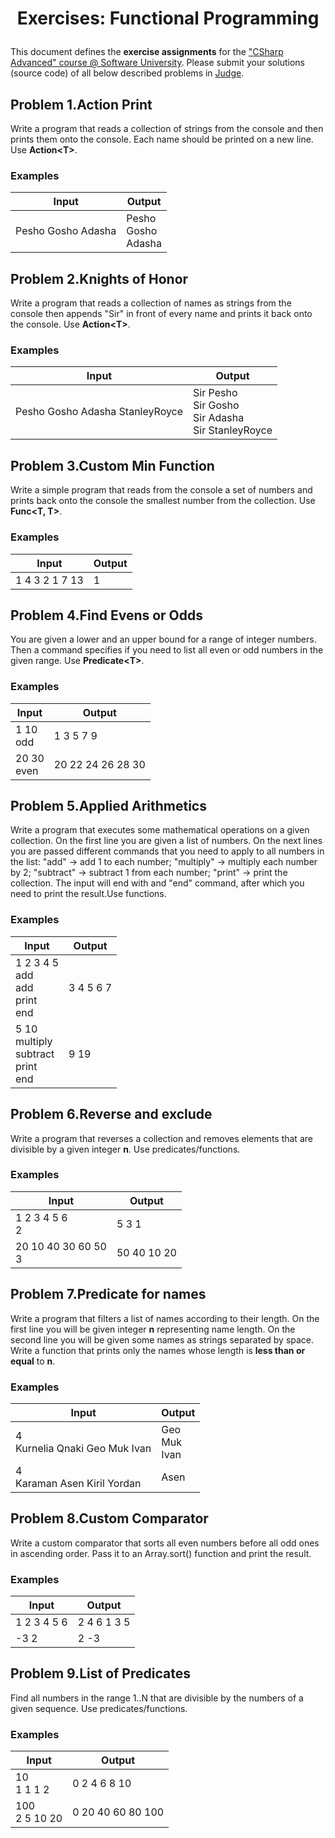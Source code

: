 # <p align="center"> Exercises: Functional Programming </p>

This document defines the **exercise assignments** for the [&quot;CSharp Advanced&quot; course @ Software University](https://softuni.bg/trainings/1361/advanced-c-sharp-may-2016). Please submit your solutions (source code) of all below described problems in [Judge](https://judge.softuni.bg/).

## Problem 1.Action Print

Write a program that reads a collection of strings from the console and then prints them onto the console. Each name should be printed on a new line. Use **Action&lt;T&gt;**.

### Examples

| **Input** | **Output** |
| --- | --- |
| Pesho Gosho Adasha | Pesho <br/> Gosho <br/> Adasha |

## Problem 2.Knights of Honor

Write a program that reads a collection of names as strings from the console then appends &quot;Sir&quot; in front of every name and prints it back onto the console. Use **Action&lt;T&gt;**.

### Examples

| **Input** | **Output** |
| --- | --- |
| Pesho Gosho Adasha StanleyRoyce | Sir Pesho <br/>  Sir Gosho <br/> Sir Adasha <br/> Sir StanleyRoyce |

## Problem 3.Custom Min Function

Write a simple program that reads from the console a set of numbers and prints back onto the console the smallest number from the collection. Use **Func&lt;T, T&gt;**.

### Examples

| **Input** | **Output** |
| --- | --- |
| 1 4 3 2 1 7 13 | 1 |

## Problem 4.Find Evens or Odds

You are given a lower and an upper bound for a range of integer numbers. Then a command specifies if you need to list all even or odd numbers in the given range. Use **Predicate&lt;T&gt;**.

### Examples

| **Input** | **Output** |
| --- | --- |
| 1 10 <br/> odd | 1 3 5 7 9 |
| 20 30 <br/> even | 20 22 24 26 28 30 |

## Problem 5.Applied Arithmetics

Write a program that executes some mathematical operations on a given collection. On the first line you are given a list of numbers. On the next lines you are passed different commands that you need to apply to all numbers in the list: &quot;add&quot; -&gt; add 1 to each number; &quot;multiply&quot; -&gt; multiply each number by 2; &quot;subtract&quot; -&gt; subtract 1 from each number; &quot;print&quot; -&gt; print the collection. The input will end with and &quot;end&quot; command, after which you need to print the result.Use functions.

### Examples

| **Input** | **Output** |
| --- | --- |
| 1 2 3 4 5 <br/> add <br/> add <br/> print <br/> end | 3 4 5 6 7 |
| 5 10 <br/> multiply <br/> subtract <br/> print <br/> end | 9 19 |

## Problem 6.Reverse and exclude

Write a program that reverses a collection and removes elements that are divisible by a given integer **n**. Use predicates/functions.

### Examples

| **Input** | **Output** |
| --- | --- |
| 1 2 3 4 5 6 <br/> 2 | 5 3 1 |
| 20 10 40 30 60 50 <br/> 3 | 50 40 10 20 |

## Problem 7.Predicate for names

Write a program that filters a list of names according to their length. On the first line you will be given integer **n** representing name length. On the second line you will be given some names as strings separated by space. Write a function that prints only the names whose length is **less than or equal** to **n**.

### Examples

| **Input** | **Output** |
| --- | --- |
| 4 <br/> Kurnelia Qnaki Geo Muk Ivan | Geo <br/> Muk <br/> Ivan |
| 4 <br/> Karaman Asen Kiril Yordan | Asen |

## Problem 8.Custom Comparator

Write a custom comparator that sorts all even numbers before all odd ones in ascending order. Pass it to an Array.sort() function and print the result.

### Examples

| **Input** | **Output** |
| --- | --- |
| 1 2 3 4 5 6 | 2 4 6 1 3 5 |
| -3 2 | 2 -3 |

## Problem 9.List of Predicates

Find all numbers in the range 1..N that are divisible by the numbers of a given sequence. Use predicates/functions.

### Examples

| **Input** | **Output** |
| --- | --- |
| 10 <br/> 1 1 1 2 | 0 2 4 6 8 10 |
| 100 <br/> 2 5 10 20 | 0 20 40 60 80 100 |

